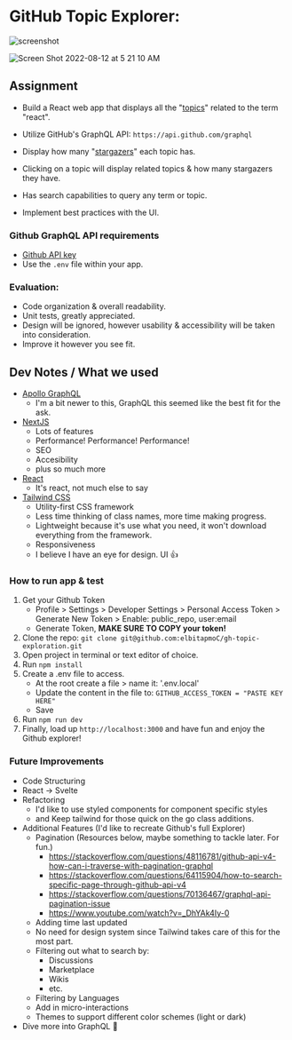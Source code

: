 # GitHub Topic Explorer:
![screenshot](https://user-images.githubusercontent.com/11306948/184529316-912db160-cadd-4771-85df-77f118c7683e.jpg)

![Screen Shot 2022-08-12 at 5 21 10 AM](https://user-images.githubusercontent.com/11306948/184452506-e0f5960f-f8f1-4187-8d70-0b94f67462c9.png)

## Assignment

- Build a React web app that displays all the "[topics](https://docs.github.com/en/free-pro-team@latest/graphql/reference/objects#topic)" related to the term "react".
- Utilize GitHub's GraphQL API: `https://api.github.com/graphql`

- Display how many "[stargazers](https://docs.github.com/en/free-pro-team@latest/graphql/reference/objects#stargazerconnection)" each topic has.
- Clicking on a topic will display related topics & how many stargazers they have.

- Has search capabilities to query any term or topic.

- Implement best practices with the UI.

### Github GraphQL API requirements

- [Github API key](https://docs.github.com/en/free-pro-team@latest/graphql/guides/forming-calls-with-graphql#authenticating-with-graphql)
- Use the `.env` file within your app.

### Evaluation:

- Code organization & overall readability.
- Unit tests, greatly appreciated.
- Design will be ignored, however usability & accessibility will be taken into consideration.
- Improve it however you see fit.

## Dev Notes / What we used

- [Apollo GraphQL](https://www.apollographql.com/)
  - I'm a bit newer to this, GraphQL this seemed like the best fit for the ask.
- [NextJS](https://nextjs.org/)
  - Lots of features
  - Performance! Performance! Performance!
  - SEO
  - Accesibility
  - plus so much more
- [React](https://reactjs.org/)
  - It's react, not much else to say
- [Tailwind CSS](https://tailwindcss.com/docs/installation)
  - Utility-first CSS framework
  - Less time thinking of class names, more time making progress.
  - Lightweight because it's use what you need, it won't download everything from the framework.
  - Responsiveness
  - I believe I have an eye for design. UI 👍

### How to run app & test

1. Get your Github Token
   - Profile > Settings > Developer Settings > Personal Access Token > Generate New Token > Enable: public_repo, user:email
   - Generate Token, **MAKE SURE TO COPY your token!**
1. Clone the repo: `git clone git@github.com:elbitapmoC/gh-topic-exploration.git`
1. Open project in terminal or text editor of choice.
1. Run `npm install`
1. Create a .env file to access.
   - At the root create a file > name it: '.env.local'
   - Update the content in the file to: `GITHUB_ACCESS_TOKEN = "PASTE KEY HERE"`
   - Save
1. Run `npm run dev`
1. Finally, load up `http://localhost:3000` and have fun and enjoy the Github explorer!

### Future Improvements

- Code Structuring
- React -> Svelte
- Refactoring
  - I'd like to use styled components for component specific styles
  - and Keep tailwind for those quick on the go class additions.
- Additional Features (I'd like to recreate Github's full Explorer)
  - Pagination (Resources below, maybe something to tackle later. For fun.)
    - https://stackoverflow.com/questions/48116781/github-api-v4-how-can-i-traverse-with-pagination-graphql
    - https://stackoverflow.com/questions/64115904/how-to-search-specific-page-through-github-api-v4
    - https://stackoverflow.com/questions/70136467/graphql-api-pagination-issue
    - https://www.youtube.com/watch?v=_DhYAk4Iy-0
  - Adding time last updated
  - No need for design system since Tailwind takes care of this for the most part.
  - Filtering out what to search by:
    - Discussions
    - Marketplace
    - Wikis
    - etc.
  - Filtering by Languages
  - Add in micro-interactions
  - Themes to support different color schemes (light or dark)
- Dive more into GraphQL 🤿
